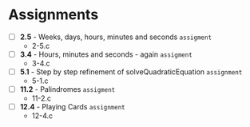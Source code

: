 # Assignments
- [ ] **2.5** - Weeks, days, hours, minutes and seconds `assigment`
    - 2-5.c
- [ ] **3.4** - Hours, minutes and seconds - again `assigment`
    - 3-4.c
- [ ] **5.1** - Step by step refinement of solveQuadraticEquation `assignment`
    - 5-1.c
- [ ] **11.2** - Palindromes `assigment`
    - 11-2.c
- [ ] **12.4** - Playing Cards `assignment`
    - 12-4.c